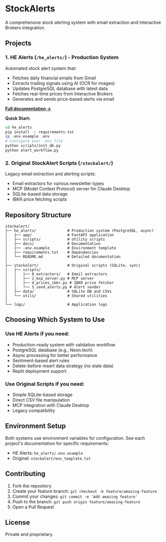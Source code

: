 # StockAlerts

A comprehensive stock alerting system with email extraction and Interactive Brokers integration.

## Projects

### 1. HE Alerts (`/he_alerts/`) - Production System
Automated stock alert system that:
- Fetches daily financial emails from Gmail
- Extracts trading signals using AI (OCR for images)
- Updates PostgreSQL database with latest data
- Fetches real-time prices from Interactive Brokers
- Generates and sends price-based alerts via email

**[Full documentation →](he_alerts/README.md)**

**Quick Start:**
```bash
cd he_alerts
pip install -r requirements.txt
cp .env.example .env
# Configure your .env file
python scripts/init_db.py
python alert_workflow.py
```

### 2. Original StockAlert Scripts (`/stockalert/`)
Legacy email extraction and alerting scripts:
- Email extractors for various newsletter types
- MCP (Model Context Protocol) server for Claude Desktop
- SQLite-based data storage
- IBKR price fetching scripts

## Repository Structure

```
stockalert/
├── he_alerts/              # Production system (PostgreSQL, async)
│   ├── app/                # FastAPI application
│   ├── scripts/            # Utility scripts
│   ├── docs/               # Documentation
│   ├── .env.example        # Environment template
│   ├── requirements.txt    # Dependencies
│   └── README.md           # Detailed documentation
│
├── stockalert/             # Original scripts (SQLite, sync)
│   ├── scripts/            
│   │   ├── 0_extractors/   # Email extractors
│   │   ├── 1_mcp_server.py # MCP server
│   │   ├── 4_prices_ibkr.py # IBKR price fetcher
│   │   └── 5_send_alerts.py # Alert sender
│   ├── data/               # SQLite DB and CSVs
│   └── utils/              # Shared utilities
│
└── logs/                   # Application logs
```

## Choosing Which System to Use

### Use HE Alerts if you need:
- Production-ready system with validation workflow
- PostgreSQL database (e.g., Neon.tech)
- Async processing for better performance
- Sentiment-based alert rules
- Delete-before-insert data strategy (no stale data)
- Replit deployment support

### Use Original Scripts if you need:
- Simple SQLite-based storage
- Direct CSV file manipulation
- MCP integration with Claude Desktop
- Legacy compatibility

## Environment Setup

Both systems use environment variables for configuration. See each project's documentation for specific requirements:
- HE Alerts: `he_alerts/.env.example`
- Original: `stockalert/env_template.txt`

## Contributing

1. Fork the repository
2. Create your feature branch: `git checkout -b feature/amazing-feature`
3. Commit your changes: `git commit -m 'Add amazing feature'`
4. Push to the branch: `git push origin feature/amazing-feature`
5. Open a Pull Request

## License

Private and proprietary.